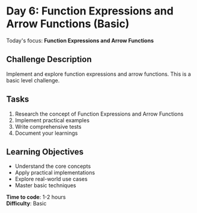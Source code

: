 # Day 6: Function Expressions and Arrow Functions (Basic)

Today's focus: **Function Expressions and Arrow Functions**

## Challenge Description
Implement and explore function expressions and arrow functions. This is a basic level challenge.

## Tasks
1. Research the concept of Function Expressions and Arrow Functions
2. Implement practical examples
3. Write comprehensive tests
4. Document your learnings

## Learning Objectives
- Understand the core concepts
- Apply practical implementations
- Explore real-world use cases
- Master basic techniques

**Time to code**: 1-2 hours  
**Difficulty**: Basic